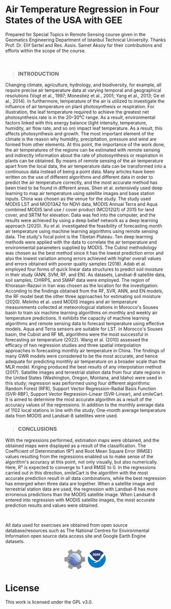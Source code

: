 # Air Temperature Regression in Four States of the USA with GEE

Prepared for Special Topics in Remote Sensing course given in the Geomatics Engineering Department of Istanbul Technical University. Thanks Prof. Dr. Elif Sertel and Res. Assis. Samet Aksoy for their contributions and efforts within the scope of the course.

<br>

> ### **INTRODUCTION**
Changing climate, agriculture, hydrology, and biodiversity, for example, all require precise air temperature data at varying temporal and geographical resolutions (Vogt et al., 1997; Monestiez et al., 2001; Yang et al., 2013; Ge et al., 2014). In furthermore, temperature of the air is utilized to investigate the influence of air temperature on plant photosynthesis or respiration. For illustration, the leaf temperature required to achieve the greatest net photosynthesis rate is in the 20–30°C range. As a result, environmental factors linked with this energy balance (light intensity, temperature, humidity, air flow rate, and so on) impact leaf temperature. As a result, this affects photosynthesis and growth. The most important element of the climate is the reason why humidity, precipitation, pressure and wind are formed from other elements. At this point, the importance of the work done, the air temperatures of the regions can be estimated with remote sensing and indirectly information about the rate of photosynthesis or respiration in plants can be obtained. By means of remote sensing of the air temperature apart from the local data, the air temperature data can be transformed into a continuous data instead of being a point data. Many articles have been written on the use of different algorithms and different data in order to predict the air temperature correctly, and the most accurate method has been tried to be found in different areas.
Shen et al. extensively used deep learning to map air temperature using satellite images and base station inputs. China was chosen as the venue for the study. The study used MODIS LST and MOD13A2 for NDVI data, MODIS Annual Terra and Aqua combined MODIS land use / cover product (MCD12Q1) of 2015 for land cover, and SRTM for elevation. Data was fed into the computer, and the results were achieved by using a deep belief network as a deep learning approach (2020). Xu et al. investigated the feasibility of forecasting month air temperature using machine learning algorithms using remote sensing data. The study's focal point is the Tibetan Plateau. Ten deep learning methods were applied with the data to correlate the air temperature and environmental parameters supplied by MODIS. The Cubist methodology was chosen as the best method since it has the lowest prediction error and also the lowest variation among errors achieved with higher overall values and errors obtained with poorer quality samples (2018). Adab et al. employed four forms of quick linear data structures to predict soil moisture in their study (ANN, SVM, RF, and EN). As datasets, Landsat-8 satellite data, soil samples, CHIRPS, and SMAP data were employed. The region of Khorasan-Razavi in Iran was chosen as the location for the investigation. According to the findings obtained from the RF, SVR, ANN, and EN models, the RF model beat the other three approaches for estimating soil moisture (2020). Melinho et al. used MODIS images and air temperature measurements collected at meteorological stations in Morocco's Souses basin to train six machine learning algorithms on monthly and weekly air temperature predictions. It exhibits the capacity of machine learning algorithms and remote sensing data to forecast temperature using effective models. Aqua and Terra sensors are suitable for LST. In Morocco's Souses basin, the Cubist and RF ML algorithms were the most successful in forecasting air temperature (2022). Wang et al. (2010) assessed the efficacy of two regression studies and three spatial interpolation approaches in forecasting monthly air temperature in China. The findings of many GWR models were considered to be the most accurate, and hence adequate for predicting monthly air temperature on a broader scale than the MLR model. Kriging produced the best results of any interpolation method (2017).
Satellite images and terrestrial station data from four state regions in the United States (Washington, Oregon, Montana, and Idaho) were used in this study; regression was performed using four different algorithms: Random Forest (RFR), Support Vector Regression-Radial Basis Function (SVR-RBF), Support Vector Regression-Linear (SVR-Linear), and smileCart. It is aimed to determine the most accurate algorithm as a result of the accuracy values of the regressions. In addition to the monthly average data of 1102 local stations in line with the study; One-month average temperature data from MODIS and Landsat-8 satellites were used.

> ### **CONCLUSIONS**
With the regressions performed, estimation maps were obtained, and the obtained maps were displayed as a result of the classification. The Coefficient of Determination (R²) and Root Mean Square Error (RMSE) values resulting from the regressions enabled us to make sense of the algorithm's accuracy at this point, not only visually, but also numerically. Here, R² is expected to converge to 1 and RMSE to 0. In the regressions carried out in this direction, smileCart is the algorithm with the most accurate prediction result in all data combinations, while the best regression has emerged when three data are together. When a satellite image and terrestrial station data are used, the regression with Landsat-8 has more erroneous predictions than the MODIS satellite image. When Landsat-8 entered into regression with MODIS satellite images, the most accurate prediction results and values were obtained.

<br>

All data used for exercises are obtained from open source database/resources such as The National Centres for Environmental Information open source data access site and Google Earth Engine datasets.

<p align="center">
<img src="https://github.com/ubediroglu/gee-airtemperature-regression/blob/main/images/gee.png" width="65"/> <img src="https://github.com/ubediroglu/gee-airtemperature-regression/blob/main/images/noaa.png" width="65"/> 
</p>

# License
This work is licensed under the GPL v3.0.
